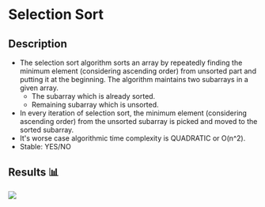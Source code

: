 Selection Sort
=======================

## Description

- The selection sort algorithm sorts an array by repeatedly finding the minimum element (considering ascending order) from unsorted part and putting it at the beginning. The algorithm maintains two subarrays in a given array.
  - The subarray which is already sorted. 
  - Remaining subarray which is unsorted.
- In every iteration of selection sort, the minimum element (considering ascending order) from the unsorted subarray is picked and moved to the sorted subarray. 
- It's worse case algorithmic time complexity is QUADRATIC or O(n^2).
- Stable: YES/NO

## Results 📊

<img src="https://github.com/Vlajkovic01/Data-Structures-and-Algorithms-in-Java/blob/main/others/SelectionSort.gif" align=center>
